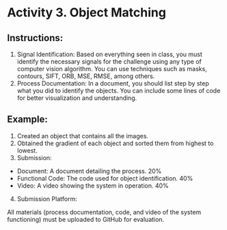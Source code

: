 # Activity 3. Object Matching
## Instructions:
1. Signal Identification:
Based on everything seen in class, you must identify the necessary signals for the challenge using any
type of computer vision algorithm. You can use techniques such as masks, contours, SIFT, ORB, MSE,
RMSE, among others.
2. Process Documentation:
In a document, you should list step by step what you did to identify the objects. You can include some
lines of code for better visualization and understanding.
## Example:
1. Created an object that contains all the images.
2. Obtained the gradient of each object and sorted them from highest to lowest.
3. Submission:
- Document: A document detailing the process. 20%
- Functional Code: The code used for object identification. 40%
- Video: A video showing the system in operation. 40%
4. Submission Platform:
<p>All materials (process documentation, code, and video of the system functioning) must be uploaded to
GitHub for evaluation.</p>
